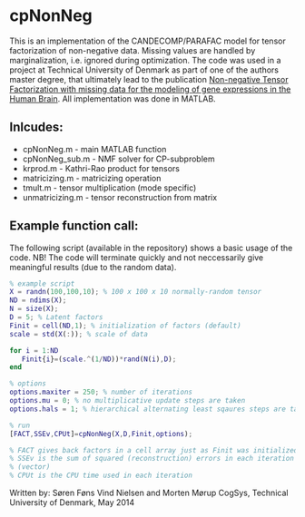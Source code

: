 cpNonNeg
=======

This is an implementation of the CANDECOMP/PARAFAC model for tensor factorization of non-negative data. Missing values are handled by marginalization, i.e. ignored during optimization. The code was used in a project at Technical University of Denmark as part of one of the authors master degree, that ultimately lead to the publication [Non-negative Tensor Factorization with missing data for the modeling of gene expressions in the Human Brain](http://ieeexplore.ieee.org/xpls/abs_all.jsp?arnumber=6958919&tag=1 "NTF for missing data"). 
All implementation was done in MATLAB.

Inlcudes:
-------

* cpNonNeg.m - main MATLAB function
* cpNonNeg_sub.m - NMF solver for CP-subproblem
* krprod.m - Kathri-Rao product for tensors
* matricizing.m - matricizing operation
* tmult.m - tensor multiplication (mode specific)
* unmatricizing.m - tensor reconstruction from matrix
 
Example function call:
--------
The following script (available in the repository) shows a basic usage of the code. 
NB! The code will terminate quickly and not neccessarily give meaningful results (due to the random data).
```matlab
% example script
X = randn(100,100,10); % 100 x 100 x 10 normally-random tensor
ND = ndims(X);
N = size(X);
D = 5; % Latent factors
Finit = cell(ND,1); % initialization of factors (default)
scale = std(X(:)); % scale of data

for i = 1:ND
   Finit{i}=(scale.^(1/ND))*rand(N(i),D); 
end

% options
options.maxiter = 250; % number of iterations
options.mu = 0; % no multiplicative update steps are taken
options.hals = 1; % hierarchical alternating least sqaures steps are taken

% run
[FACT,SSEv,CPUt]=cpNonNeg(X,D,Finit,options);

% FACT gives back factors in a cell array just as Finit was initialized
% SSEv is the sum of squared (reconstruction) errors in each iteration
% (vector)
% CPUt is the CPU time used in each iteration
```

Written by: Søren Føns Vind Nielsen and Morten Mørup
CogSys, Technical University of Denmark, May 2014
